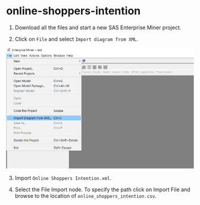# online-shoppers-intention

1. Download all the files and start a new SAS Enterprise Miner project.

2. Click on `File` and select `Import diagram from XML`.

![import xml](assets/first.png)

3. Import `Online Shoppers Intention.xml`.

4. Select the File Import node. To specify the path click on Import File and browse to the location of `online_shoppers_intention.csv`.
